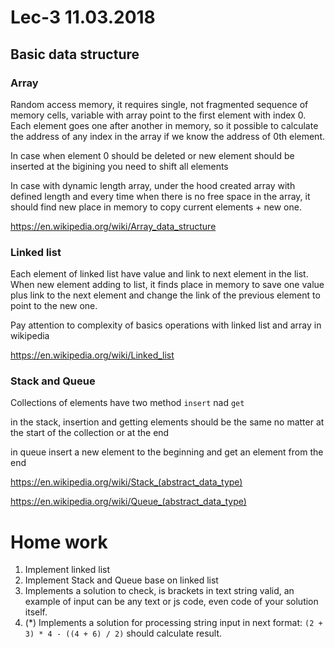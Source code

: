 # Lec-3 11.03.2018

## Basic data structure

### Array

Random access memory, it requires single, not fragmented sequence of memory cells, variable with array point to the first element with index 0.
Each element goes one after another in memory, so it possible to calculate the address of any index in the array if we know the address of 0th element.

In case when element 0 should be deleted or new element should be inserted at the bigining you need to shift all elements

In case with dynamic length array, under the hood created array with defined length and every time when there is no free space in the array, it should find new place in memory to copy current elements + new one.

https://en.wikipedia.org/wiki/Array_data_structure

### Linked list

Each element of linked list have value and link to next element in the list.
When new element adding to list, it finds place in memory to save one value plus link to the next element and change the link of the previous element to point to the new one.

Pay attention to complexity of basics operations with linked list and array in wikipedia

https://en.wikipedia.org/wiki/Linked_list

### Stack and Queue

Collections of elements have two method `insert` nad `get`

in the stack, insertion and getting elements should be the same no matter at the start of the collection or at the end

in queue insert a new element to the beginning and get an element from the end


https://en.wikipedia.org/wiki/Stack_(abstract_data_type)

https://en.wikipedia.org/wiki/Queue_(abstract_data_type)

# Home work

1. Implement linked list
2. Implement Stack and Queue base on linked list
3. Implements a solution to check, is brackets in text string valid, an example of input can be any text or js code, even code of your solution itself.
4. (*) Implements a solution for processing string input in next  format: `(2 + 3) * 4 - ((4 + 6) / 2)` should calculate result.
